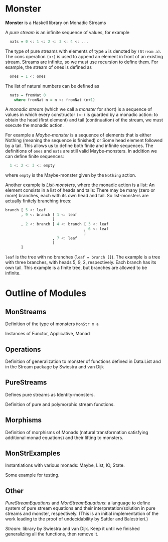 # Monster

**Monster** is a Haskell library on Monadic Streams

A *pure stream* is an infinite sequence of values, for example
```haskell
  nats = 0 <: 1 <: 2 <: 3 <: 4 <: ...
```
The type of pure streams with elements of type `a` is denoted by `(Stream a)`.
The cons operation `(<:)` is used to append an element in front
of an existing stream.
Streams are infinite, so we must use recursion to define them.
For example, the stream of ones is defined as
```haskell
  ones = 1 <: ones
```
The list of natural numbers can be defined as
```haskell
  nats = fromNat 0
    where fromNat n = n <: fromNat (n+1)
```
  
A *monadic stream* (which we call a *monster* for short)
is a sequence of values in which every constructor `(<:)`
is guarded by a monadic action: 
to obtain the head (first element) and tail (continuation) of the stream,
we must execute the monadic action.

For example a *Maybe-monster* is a sequence of elements that is either
Nothing (meaning the sequence is finished) or Some head element followed by a tail.
This allows us to define both finite and infinite sequences.
The definitions of `ones` and `nats` are still valid Maybe-monsters.
In addition we can define finite sequences:
```haskell
  1 <: 2 <: 3 <: empty
```
where `empty` is the Maybe-monster given by the `Nothing` action.

Another example is *List-monsters*, where the monadic action is a list:
An element consists in a list of heads and tails:
There may be many (zero or more) branches, each with its own head and tail.
So list-monsters are actually finitely branching trees:
```haskell
branch [ 5 <: leaf
       , 9 <: branch [ 1 <: leaf
                     ]
       , 2 <: branch [ 4 <: branch [ 3 <: leaf
                                   , 6 <: leaf
                                   ]
                     , 7 <: leaf
                     ]
       ]
```
`leaf` is the tree with no branches (`leaf = branch []`).
The example is a tree with three branches, with heads 5, 9, 2, respectively.
Each branch has its own tail.
This example is a finite tree, but branches are allowed to be infinite.


# Outline of Modules

## MonStreams

Definition of the type of monsters `MonStr m a`

Instances of Functor, Applicative, Monad

## Operations

Definition of generalization to monster of functions
defined in Data.List and in the Stream package by Swiestra and van Dijk

## PureStreams

Defines pure streams as Identity-monsters.

Definition of pure and polymorphic stream functions.

## Morphisms

Definition of morphisms of Monads (natural transformation satisfying additional monad equations)
and their lifting to monsters.

## MonStrExamples

Instantiations with various monads: Maybe, List, IO, State.

Some example for testing.

## Other
*PureStreamEquations* and *MonStreamEquations*: a language to define system of pure stream equations and their interpretation/solution in pure streams and monster, respectively. 
(This is an initial implementation of the work leading to the proof of undecidability by Sattler and Balestrieri.)

*Stream*: library by Swiestra and van Dijk. Keep it until we finished generalizing all the functions, then remove it.
